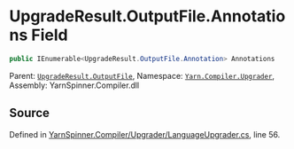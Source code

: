# UpgradeResult.OutputFile.Annotations Field


```csharp
public IEnumerable<UpgradeResult.OutputFile.Annotation> Annotations
```



<div class="class-metadata">

Parent: [`UpgradeResult.OutputFile`](/api/csharp/yarn.compiler.upgrader/upgraderesult.outputfile.md), Namespace: [`Yarn.Compiler.Upgrader`](/api/csharp/yarn.compiler.upgrader/README.md), Assembly: YarnSpinner.Compiler.dll
</div>

## Source
Defined in [YarnSpinner.Compiler/Upgrader/LanguageUpgrader.cs](https://github.com/YarnSpinnerTool/YarnSpinner//blob/develop/YarnSpinner.Compiler/Upgrader/LanguageUpgrader.cs#L56), line 56.

